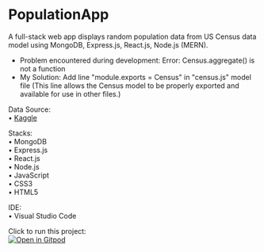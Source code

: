 # PopulationApp
 A full-stack web app displays random population data from US Census data model using MongoDB, Express.js, React.js, Node.js (MERN).
 
- Problem encountered during development: Error: Census.aggregate() is not a function <br>
- My Solution: Add line "module.exports = Census" in "census.js" model file (This line allows the Census model to be properly exported and available for use in other files.)

Data Source: <br>
 • <a href="https://www.kaggle.com/datasets/peretzcohen/2019-census-us-population-data-by-state">Kaggle</a>

Stacks: <br>
 • MongoDB <br>
 • Express.js <br>
 • React.js <br>
 • Node.js <br>
 • JavaScript <br>
 • CSS3 <br>
 • HTML5 <br>

IDE: <br>
 • Visual Studio Code 

Click to run this project: <br>
[![Open in Gitpod](https://gitpod.io/button/open-in-gitpod.svg)](https://gitpod.io/#https://github.com/harmonypang/PopulationApp)

